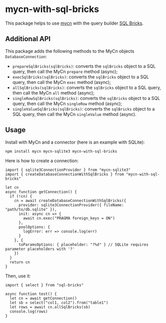 # mycn-with-sql-bricks

This package helps to use [mycn](https://github.com/paleo/mycn) with the query builder [SQL Bricks](https://github.com/CSNW/sql-bricks).

## Additional API

This package adds the following methods to the MyCn objects `DatabaseConnection`:

* `prepareSqlBricks(sqlBricks)`: converts the `sqlBricks` object to a SQL query, then call the MyCn `prepare` method (async);
* `execSqlBricks(sqlBricks)`: converts the `sqlBricks` object to a SQL query, then call the MyCn `exec` method (async);
* `allSqlBricks(sqlBricks)`: converts the `sqlBricks` object to a SQL query, then call the MyCn `all` method (async);
* `singleRowSqlBricks(sqlBricks)`: converts the `sqlBricks` object to a SQL query, then call the MyCn `singleRow` method (async);
* `singleValueSqlBricks(sqlBricks)`: converts the `sqlBricks` object to a SQL query, then call the MyCn `singleValue` method (async).

## Usage

Install with MyCn and a connector (here is an example with SQLite):

```
npm install mycn mycn-sqlite3 mycn-with-sql-bricks
```

Here is how to create a connection:

```
import { sqlite3ConnectionProvider } from "mycn-sqlite3"
import { createDatabaseConnectionWithSqlBricks } from "mycn-with-sql-bricks"

let cn
async function getConnection() {
  if (!cn) {
    cn = await createDatabaseConnectionWithSqlBricks({
      provider: sqlite3ConnectionProvider({ fileName: "path/to/db.sqlite" }),
      init: async cn => {
        await cn.exec("PRAGMA foreign_keys = ON")
      },
      poolOptions: {
        logError: err => console.log(err)
      }
    }, {
      toParamsOptions: { placeholder: "?%d" } // SQLite requires parameter placeholders with '?'
    })
  }
  return cn
}
```

Then, use it:

```
import { select } from "sql-bricks"

async function test() {
  let cn = await getConnection()
  let sb = select("col1, col2").from("table1")
  let rows = await cn.allSqlBricks(sb)
  console.log(rows)
}
```
